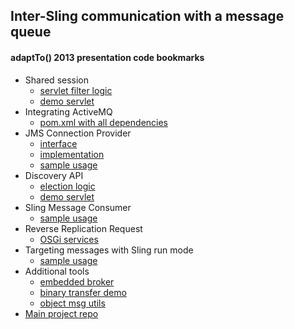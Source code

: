 ## Inter-Sling communication with a message queue
#### adaptTo() 2013 presentation code bookmarks 

* Shared session
  * [servlet filter logic](https://github.com/Cognifide/PoC-Sling-JMS/blob/master/sling-jms-session/src/main/java/com/cognifide/jms/session/SharedSessionFilter.java#L106)
  * [demo servlet](https://github.com/Cognifide/PoC-Sling-JMS/blob/master/sling-jms-sandbox/src/main/java/com/cognifide/jms/sandbox/SharedSessionServlet.java)
* Integrating ActiveMQ
  * [pom.xml with all dependencies](https://github.com/Cognifide/PoC-Sling-JMS/blob/master/sling-jms-activemq/pom.xml)
* JMS Connection Provider
  * [interface](https://github.com/Cognifide/PoC-Sling-JMS/blob/master/sling-jms-api/src/main/java/com/cognifide/jms/api/JmsConnectionProvider.java)
  * [implementation](https://github.com/Cognifide/PoC-Sling-JMS/blob/master/sling-jms-impl-activemq/src/main/java/com/cognifide/jms/impl/activemq/ActiveMQConnectionProvider.java)
  * [sample usage](https://github.com/Cognifide/PoC-Sling-JMS/blob/master/sling-jms-session/src/main/java/com/cognifide/jms/session/SharedSessionFilter.java#L70)
* Discovery API
  * [election logic](https://github.com/Cognifide/PoC-Sling-JMS/blob/master/sling-jms-discovery/src/main/java/com/cognifide/jms/discovery/election/Election.java)
  * [demo servlet](https://github.com/Cognifide/PoC-Sling-JMS/blob/master/sling-jms-sandbox/src/main/java/com/cognifide/jms/sandbox/InfoServlet.java)
* Sling Message Consumer
  * [sample usage](https://github.com/Cognifide/PoC-Sling-JMS/blob/master/sling-jms-session/src/main/java/com/cognifide/jms/session/SharedSessionStorage.java#L30)
* Reverse Replication Request
  * [OSGi services](https://github.com/Cognifide/PoC-Sling-JMS/tree/master/cq-jms-replication/src/main/java/com/cognifide/jms/replication)
* Targeting messages with Sling run mode
  * [sample usage](https://github.com/Cognifide/PoC-Sling-JMS/blob/master/cq-jms-replication/src/main/java/com/cognifide/jms/replication/OutboxEventHandler.java#L100)
* Additional tools
  * [embedded broker](https://github.com/Cognifide/PoC-Sling-JMS/blob/master/sling-jms-impl-activemq/src/main/java/com/cognifide/jms/impl/activemq/ActiveMQEmbeddedBroker.java)
  * [binary transfer demo](https://github.com/Cognifide/PoC-Sling-JMS/blob/master/sling-jms-sandbox/src/main/java/com/cognifide/jms/sandbox/TransferBlob.java)
  * [object msg utils](https://github.com/Cognifide/PoC-Sling-JMS/blob/master/sling-jms-api/src/main/java/com/cognifide/jms/api/ObjectMessageUtils.java)
* [Main project repo](https://github.com/Cognifide/PoC-Sling-JMS)